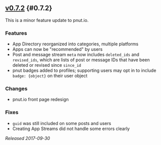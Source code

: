 ## [v0.7.2](https://pnut.io/docs/api/changes/0.7.2) {#0.7.2}

This is a minor feature update to pnut.io.

### Features

* App Directory reorganized into categories, multiple platforms
* Apps can now be "recommended" by users
* Post and message stream `meta` now includes `deleted_ids` and `revised_ids`, which are lists of post or message IDs that have been deleted or revised since `since_id`
* pnut badges added to profiles; supporting users may opt in to include `badge: {object}` on their user object


### Changes

* pnut.io front page redesign


### Fixes

* `guid` was still included on some posts and users
* Creating App Streams did not handle some errors clearly

*Released 2017-09-30*